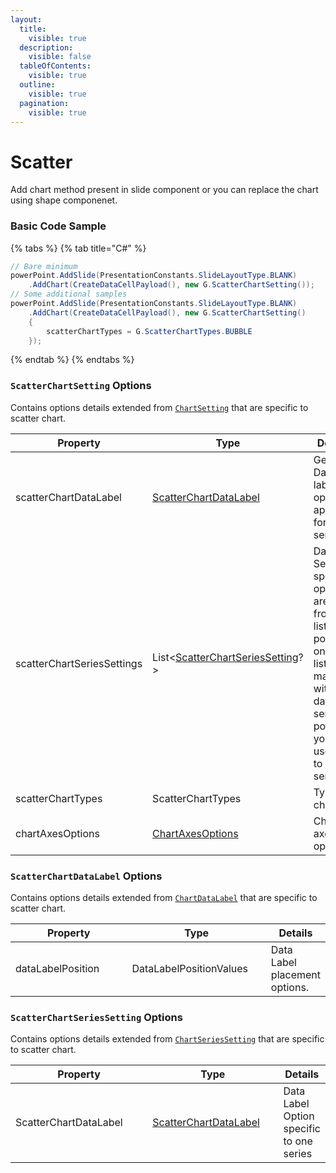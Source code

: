 ```yaml
---
layout:
  title:
    visible: true
  description:
    visible: false
  tableOfContents:
    visible: true
  outline:
    visible: true
  pagination:
    visible: true
---
```


# Scatter

Add chart method present in slide component or you can replace the chart using shape componenet.

### Basic Code Sample

{% tabs %}
{% tab title="C#" %}
```csharp
// Bare minimum
powerPoint.AddSlide(PresentationConstants.SlideLayoutType.BLANK)
	.AddChart(CreateDataCellPayload(), new G.ScatterChartSetting());
// Some additional samples
powerPoint.AddSlide(PresentationConstants.SlideLayoutType.BLANK)
	.AddChart(CreateDataCellPayload(), new G.ScatterChartSetting()
	{
		scatterChartTypes = G.ScatterChartTypes.BUBBLE
	});
```
{% endtab %}
{% endtabs %}

### `ScatterChartSetting` Options

Contains options details extended from [`ChartSetting`](./#chartsetting-options) that are specific to scatter chart.

<table><thead><tr><th width="251">Property</th><th width="287">Type</th><th>Details</th></tr></thead><tbody><tr><td>scatterChartDataLabel</td><td><a href="scatter.md#scatterchartdatalabel-options">ScatterChartDataLabel</a></td><td>General Data label option applied for all series</td></tr><tr><td>scatterChartSeriesSettings</td><td>List&#x3C;<a href="scatter.md#scatterchartseriessetting-options">ScatterChartSeriesSetting</a>?></td><td>Data Series specific options are used from the list. The position on the list is matched with the data series position. you can use null to skip a series</td></tr><tr><td>scatterChartTypes</td><td>ScatterChartTypes</td><td>Type of chart</td></tr><tr><td>chartAxesOptions</td><td><a href="./#chartaxesoptions-options">ChartAxesOptions</a></td><td>Chart axes options</td></tr></tbody></table>

### `ScatterChartDataLabel` Options

Contains options details extended from [`ChartDataLabel`](./#chartdatalabel-options) that are specific to scatter chart.

<table><thead><tr><th width="194">Property</th><th width="220">Type</th><th>Details</th></tr></thead><tbody><tr><td>dataLabelPosition</td><td>DataLabelPositionValues</td><td>Data Label placement options.</td></tr></tbody></table>

### `ScatterChartSeriesSetting` Options

Contains options details extended from [`ChartSeriesSetting`](./#chartseriessetting-options) that are specific to scatter chart.

<table><thead><tr><th width="226">Property</th><th width="209">Type</th><th>Details</th></tr></thead><tbody><tr><td>ScatterChartDataLabel</td><td><a href="scatter.md#scatterchartdatalabel-options">ScatterChartDataLabel</a></td><td>Data Label Option specific to one series</td></tr></tbody></table>
